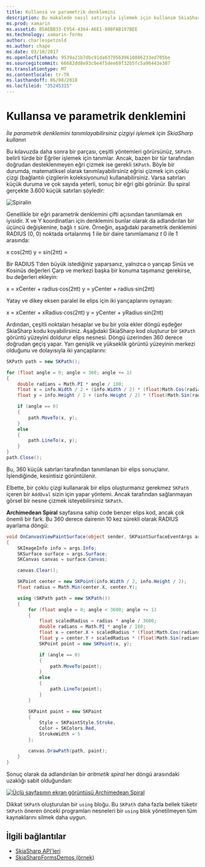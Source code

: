 ```yaml
---
title: Kullansa ve parametrik denklemini
description: Bu makalede nasıl satırıyla işlemek için kullanım SkiaSharp ile parametrik denklemini tanımlayabileceğiniz açıklar ve bu örnek kodu ile gösterir.
ms.prod: xamarin
ms.assetid: 85AEBB33-E954-4364-A6E1-808FAB197BEE
ms.technology: xamarin-forms
author: charlespetzold
ms.author: chape
ms.date: 03/10/2017
ms.openlocfilehash: 9539a21b7dbc91da63795639610886233ed705be
ms.sourcegitcommit: 66682dd8e93c0e4f5dee69f32b5fc5a96443e307
ms.translationtype: MT
ms.contentlocale: tr-TR
ms.lasthandoff: 06/08/2018
ms.locfileid: "35245315"
---
```

# <a name="polylines-and-parametric-equations"></a>Kullansa ve parametrik denklemini

_İle parametrik denklemini tanımlayabilirsiniz çizgiyi işlemek için SkiaSharp kullanın_

Bu kılavuzda daha sonra bir parçası, çeşitli yöntemleri görürsünüz, `SKPath` belirli türde bir Eğriler işlemek için tanımlar. Ancak, bazen bir tür tarafından doğrudan desteklenmeyen eğri çizmek ise gerekli `SKPath`. Böyle bir durumda, matematiksel olarak tanımlayabilirsiniz eğrisi çizmek için çoklu çizgi (bağlantılı çizgilerin koleksiyonunu) kullanabilirsiniz. Varsa satırları küçük duruma ve çok sayıda yeterli, sonuç bir eğri gibi görünür. Bu spiral gerçekte 3.600 küçük satırları şöyledir:

![](polylines-images/spiralexample.png "Spiralin")

Genellikle bir eğri parametrik denklemini çifti açısından tanımlamak en iyisidir. X ve Y koordinatları için denklemini bunlar olarak da adlandırılan bir üçüncü değişkenine, bağlı `t` süre. Örneğin, aşağıdaki parametrik denklemini RADIUS (0, 0) noktada ortalanmış 1 ile bir daire tanımlamanız *t* 0 ile 1 arasında:

 x cos(2πt) y = sin(2πt) =

 Bir RADIUS 1'den büyük istediğiniz yaparsanız, yalnızca o yarıçap Sinüs ve Kosinüs değerleri Çarp ve merkezi başka bir konuma taşımanız gerekirse, bu değerleri ekleyin:

 x = xCenter + radius·cos(2πt) y = yCenter + radius·sin(2πt)

Yatay ve dikey eksen paralel ile elips için iki yarıçaplarını oynayan:

x = xCenter + xRadius·cos(2πt) y = yCenter + yRadius·sin(2πt)

Ardından, çeşitli noktaları hesaplar ve bu bir yola ekler döngü eşdeğer SkiaSharp kodu koyabilirsiniz. Aşağıdaki SkiaSharp kod oluşturur bir `SKPath` görüntü yüzeyini doldurur elips nesnesi. Döngü üzerinden 360 derece doğrudan geçiş yapar. Yarı genişlik ve yükseklik görüntü yüzeyinin merkezi olduğunu ve dolayısıyla iki yarıçaplarını:

```csharp
SKPath path = new SKPath();

for (float angle = 0; angle < 360; angle += 1)
{
    double radians = Math.PI * angle / 180;
    float x = info.Width / 2 + (info.Width / 2) * (float)Math.Cos(radians);
    float y = info.Height / 2 + (info.Height / 2) * (float)Math.Sin(radians);

    if (angle == 0)
    {
        path.MoveTo(x, y);
    }
    else
    {
        path.LineTo(x, y);
    }
}
path.Close();
```

Bu, 360 küçük satırları tarafından tanımlanan bir elips sonuçlanır. İşlendiğinde, kesintisiz görüntülenir.

Elbette, bir çoklu çizgi kullanarak bir elips oluşturmanız gerekmez `SKPath` içeren bir `AddOval` sizin için yapar yöntemi. Ancak tarafından sağlanmayan görsel bir nesne çizmek isteyebilirsiniz `SKPath`.

**Archimedean Spiral** sayfasına sahip code benzer elips kod, ancak çok önemli bir fark. Bu 360 derece dairenin 10 kez sürekli olarak RADIUS ayarlama döngü:

```csharp
void OnCanvasViewPaintSurface(object sender, SKPaintSurfaceEventArgs args)
{
    SKImageInfo info = args.Info;
    SKSurface surface = args.Surface;
    SKCanvas canvas = surface.Canvas;

    canvas.Clear();

    SKPoint center = new SKPoint(info.Width / 2, info.Height / 2);
    float radius = Math.Min(center.X, center.Y);

    using (SKPath path = new SKPath())
    {
        for (float angle = 0; angle < 3600; angle += 1)
        {
            float scaledRadius = radius * angle / 3600;
            double radians = Math.PI * angle / 180;
            float x = center.X + scaledRadius * (float)Math.Cos(radians);
            float y = center.Y + scaledRadius * (float)Math.Sin(radians);
            SKPoint point = new SKPoint(x, y);

            if (angle == 0)
            {
                path.MoveTo(point);
            }
            else
            {
                path.LineTo(point);
            }
        }

        SKPaint paint = new SKPaint
        {
            Style = SKPaintStyle.Stroke,
            Color = SKColors.Red,
            StrokeWidth = 5
        };

        canvas.DrawPath(path, paint);
    }
}
```

Sonuç olarak da adlandırılan bir *aritmetik spiral* her döngü arasındaki uzaklığı sabit olduğundan:

[![](polylines-images/archimedeanspiral-small.png "Üçlü sayfasının ekran görüntüsü Archimedean Spiral")](polylines-images/archimedeanspiral-large.png#lightbox "Üçlü sayfasının ekran görüntüsü Archimedean Sarmal")

Dikkat `SKPath` oluşturulan bir `using` bloğu. Bu `SKPath` daha fazla bellek tüketir `SKPath` öneren önceki programları nesneleri bir `using` blok yönetilmeyen tüm kaynaklarını silmek daha uygun.


## <a name="related-links"></a>İlgili bağlantılar

- [SkiaSharp API'leri](https://developer.xamarin.com/api/root/SkiaSharp/)
- [SkiaSharpFormsDemos (örnek)](https://developer.xamarin.com/samples/xamarin-forms/SkiaSharpForms/Demos/)
